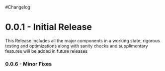 #Changelog

 # 0.0.1 - Initial Release
This Release includes all the major components in a working state, rigorous testing and optimizations along with sanity checks and supplimentary features will be added in future releases

### 0.0.6 - Minor Fixes